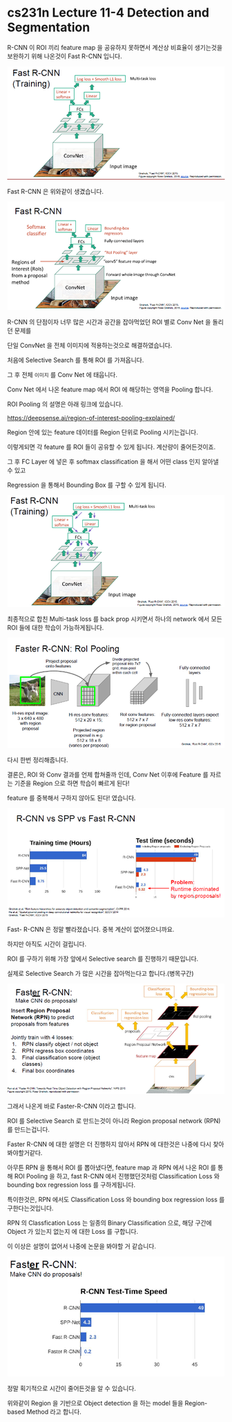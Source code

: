 # cs231n Lecture 11-4 Detection and Segmentation



R-CNN 이 ROI 끼리 feature map 을 공유하지 못하면서 계산상 비효율이 생기는것을 보완하기 위해 나온것이 Fast R-CNN 입니다.

![1555142874733](../images/1555142874733.png)

Fast R-CNN 은 위와같이 생겼습니다.



![1555142903214](../images/1555142903214.png)

R-CNN 의 단점이자 너무 많은 시간과 공간을 잡아먹었던 ROI 별로 Conv Net 을 돌리던 문제를

단일 ConvNet 을 전체 이미지에 적용하는것으로 해결하였습니다.

처음에 Selective Search 를 통해 ROI 를 가져옵니다.

그 후 전체 `이미지` 를 Conv Net 에 태웁니다.

Conv Net 에서 나온 feature map 에서 ROI 에 해당하는 영역을 Pooling 합니다.

ROI Pooling 의 설명은 아래 링크에 있습니다.

<https://deepsense.ai/region-of-interest-pooling-explained/>

Region 안에 있는 feature 데이터를 Region 단위로 Pooling 시키는겁니다.

이렇게되면 각 feature 를 ROI 들이 공유할 수 있게 됩니다. 계산량이 줄어든것이죠.



그 후 FC Layer 에 넣은 후 softmax classification 을 해서 어떤 class 인지 알아낼 수 있고

Regression 을 통해서 Bounding Box 를 구할 수 있게 됩니다.





![1555143868758](../images/1555143868758.png)

최종적으로 합친 Multi-task loss 를 back prop 시키면서 하나의 network 에서 모든 ROI 들에 대한 학습이 가능하게됩니다.



![1555143903905](../images/1555143903905.png)

다시 한번 정리해줍니다.

결론은, ROI 와 Conv 결과를 언제 합쳐줄까 인데, Conv Net 이후에 Feature 를 자르는 기준을 Region 으로 하면 학습이 빠르게 된다! 

feature 를 중복해서 구하지 않아도 된다! 였습니다.



![1555143992637](../images/1555143992637.png)

Fast- R-CNN 은 정말 빨라졌습니다. 중복 계산이 없어졌으니까요.

하지만 아직도 시간이 걸립니다. 

ROI 를 구하기 위해 가장 앞에서 Selective search 를 진행하기 때문입니다.

실제로 Selective Search 가 많은 시간을 잡아먹는다고 합니다.(병목구간)



![1555144060213](../images/1555144060213.png)



그래서 나온게 바로 Faster-R-CNN 이라고 합니다.

ROI 를 Selective Search 로 만드는것이 아니라 Region proposal network (RPN)를 만드는겁니다.

Faster R-CNN 에 대한 설명은 더 진행하지 않아서  RPN 에 대한것은 나중에 다시 찾아봐야할거같다.



아무튼 RPN 을 통해서 ROI 를 뽑아냈다면, feature map 과 RPN 에서 나온 ROI 를 통해 ROI Pooling 을 하고, fast R-CNN 에서 진행했던것처럼 Classification Loss 와 bounding box regression loss 를 구하게됩니다.

특이한것은, RPN 에서도 Classification Loss 와 bounding box regression loss 를 구한다는것입니다.

RPN 의 Classfication Loss 는 일종의 Binary Classification 으로, 해당 구간에 Object 가 있는지 없는지 에 대한 Loss 를 구합니다.

이 이상은 설명이 없어서 나중에 논문을 봐야할 거 같습니다.



![1555144533455](../images/1555144533455.png)

정말 획기적으로 시간이 줄어든것을 알 수 있습니다.

위와같이 Region 을 기반으로 Object detection 을 하는 model 들을 Region-based Method 라고 합니다.

